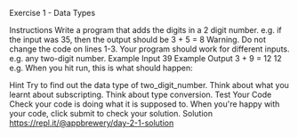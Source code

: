 Exercise 1 - Data Types

Instructions
Write a program that adds the digits in a 2 digit number. e.g. if the input was 35, then the output should be 3 + 5 = 8
Warning. Do not change the code on lines 1-3. Your program should work for different inputs. e.g. any two-digit number.
Example Input
39
Example Output
3 + 9 = 12
12
e.g. When you hit run, this is what should happen:

Hint
Try to find out the data type of two_digit_number.
Think about what you learnt about subscripting.
Think about type conversion.
Test Your Code
Check your code is doing what it is supposed to. When you're happy with your code, click submit to check your solution.
Solution
https://repl.it/@appbrewery/day-2-1-solution